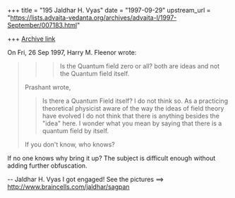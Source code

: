 +++
title = "195 Jaldhar H. Vyas"
date = "1997-09-29"
upstream_url = "https://lists.advaita-vedanta.org/archives/advaita-l/1997-September/007183.html"

+++
[Archive link](https://lists.advaita-vedanta.org/archives/advaita-l/1997-September/007183.html)

On Fri, 26 Sep 1997, Harry M. Fleenor wrote:

> >> Is the Quantum field zero or all?
> >> both are ideas and not the Quantum field itself.
> >>
> >
> Prashant wrote,
>
> >Is there a Quantum Field itself?  I do not think so.  As a practicing
> >theoretical physicist aware of the way the ideas of field theory have
> >evolved I do not think that there is anything besides the "idea" here.
> >I wonder what you mean by saying that there is a quantum field by itself.
>
> If you don't know, who knows?

If no one knows why bring it up?  The subject is difficult enough without
adding further obfuscation.

--
Jaldhar H. Vyas <jaldhar at braincells.com>
I got engaged! See the pictures ==> http://www.braincells.com/jaldhar/sagpan

